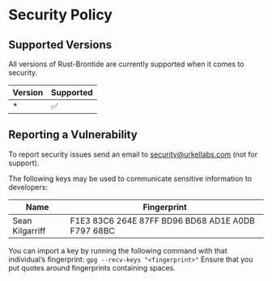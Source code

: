 # Security Policy

## Supported Versions

All versions of Rust-Brontide are currently supported when it comes to security. 

| Version | Supported          |
| ------- | ------------------ |
|    *    | :white_check_mark: |

## Reporting a Vulnerability

To report security issues send an email to security@urkellabs.com (not for support).

The following keys may be used to communicate sensitive information to developers:

| Name | Fingerprint |
|------|-------------|
| Sean Kilgarriff | F1E3 83C6 264E 87FF BD96  BD68 AD1E A0DB F797 68BC |

You can import a key by running the following command with that individual’s fingerprint: `gpg --recv-keys "<fingerprint>"` Ensure that you put quotes around fingerprints containing spaces.
